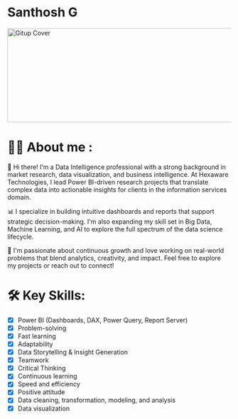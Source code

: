 # Santhosh G
<img width="1000" height="212" alt="Gitup Cover" src="https://github.com/user-attachments/assets/b516ab60-feeb-47d2-a94c-f7de0e4be319" />

# 👩‍💻 About me :

👋 Hi there! I’m a Data Intelligence professional with a strong background in market research, data visualization, and business intelligence. At Hexaware Technologies, I lead Power BI-driven research projects that translate complex data into actionable insights for clients in the information services domain.

📊 I specialize in building intuitive dashboards and reports that support strategic decision-making. I'm also expanding my skill set in Big Data, Machine Learning, and AI to explore the full spectrum of the data science lifecycle.

🚀 I'm passionate about continuous growth and love working on real-world problems that blend analytics, creativity, and impact. Feel free to explore my projects or reach out to connect!

# 🛠️ Key Skills:
- [x] Power BI (Dashboards, DAX, Power Query, Report Server)
- [x] Problem-solving 
- [x] Fast learning
- [x] Adaptability
- [x] Data Storytelling & Insight Generation
- [x] Teamwork
- [x] Critical Thinking
- [x] Continuous learning
- [x] Speed and efficiency
- [x] Positive attitude
- [x] Data cleaning, transformation, modeling, and analysis
- [x] Data visualization
